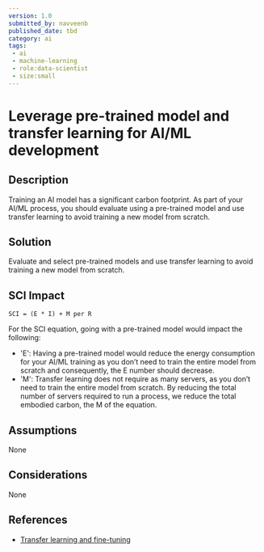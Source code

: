 ```yaml
---
version: 1.0
submitted_by: navveenb
published_date: tbd
category: ai
tags: 
 - ai
 - machine-learning
 - role:data-scientist
 - size:small
---
```


# Leverage pre-trained model and transfer learning for AI/ML development 

## Description
Training an AI model has a significant carbon footprint. As part of your AI/ML process, you should evaluate using a pre-trained model and use transfer learning to avoid training a new model from scratch. 


## Solution
Evaluate and select pre-trained models and use transfer learning to avoid training a new model from scratch. 

## SCI Impact
`SCI = (E * I) + M per R`

For the SCI equation, going with a pre-trained model would impact the following:
- 'E': Having a pre-trained model would reduce the energy consumption for your AI/ML training as you don’t need to train the entire model from scratch and consequently, the E number should decrease.
- 'M': Transfer learning does not require as many servers, as you don’t need to train the entire model from scratch. By reducing the total number of servers required to run a process, we reduce the total embodied carbon, the M of the equation.

## Assumptions
None 

## Considerations
None

## References
- [Transfer learning and fine-tuning](https://www.tensorflow.org/tutorials/images/transfer_learning)
